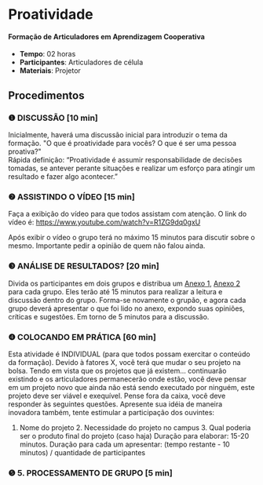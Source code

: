 # Proatividade 
#### Formação de Articuladores em Aprendizagem Cooperativa


- **Tempo**: 02 horas
- **Participantes**:  Articuladores de célula
- **Materiais**: Projetor

## Procedimentos

### ❶ DISCUSSÃO [10 min]

Inicialmente, haverá uma discussão inicial para introduzir o tema da formação. 
"O que é proatividade para vocês? O que é ser uma pessoa proativa?" 
<br> Rápida definição: 
“Proatividade é assumir responsabilidade de decisões tomadas, se antever perante situações e realizar um esforço para atingir um resultado e fazer algo acontecer.” 


### ❷ ASSISTINDO O VÍDEO [15 min]
Faça a exibição do vídeo para que todos assistam com atenção. O link do vídeo é: https://www.youtube.com/watch?v=R1ZG9dq0gxU 

Após exibir o vídeo o grupo terá no máximo 15 minutos para discutir sobre o mesmo. Importante pedir a opinião de quem não falou ainda.




### ❸ ANÁLISE DE RESULTADOS?  [20 min]

Divida os participantes em dois grupos e distribua um [Anexo 1](anexo1.pdf), [Anexo 2](anexo2.pdf) para cada grupo. Eles terão até 15 minutos para realizar a leitura e discussão dentro do grupo. 
Forma-se novamente o grupão, e agora cada grupo deverá apresentar o que foi lido no anexo, expondo suas opiniões, críticas e sugestões. Em torno de 5 minutos para a discussão.


### ❹ COLOCANDO EM PRÁTICA  [60 min]

Esta atividade é INDIVIDUAL (para que todos possam exercitar o conteúdo da formação). 
Devido à fatores X, você terá que mudar o seu projeto na bolsa. Tendo em vista que os projetos que já existem... continuarão existindo e os articuladores permanecerão onde estão, você deve pensar em um projeto novo que ainda não está sendo executado por ninguém, este projeto deve ser viável e exequível. Pense fora da caixa, você deve responder às seguintes questões. Apresente sua idéia de maneira inovadora também, tente estimular a participação dos ouvintes: 
1. Nome do projeto 2. Necessidade do projeto no campus 3. Qual poderia ser o produto final do projeto (caso haja) 
Duração para elaborar: 15-20 minutos. Duração para cada um apresentar: (tempo restante - 10 minutos) / quantidade de participantes 




### ❺ 5. PROCESSAMENTO DE GRUPO [5 min]